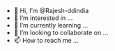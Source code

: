 - 👋 Hi, I’m @Rajesh-ddindia
- 👀 I’m interested in ...
- 🌱 I’m currently learning ...
- 💞️ I’m looking to collaborate on ...
- 📫 How to reach me ...

<!---
Rajesh-ddindia/Rajesh-ddindia is a ✨ special ✨ repository because its `README.md` (this file) appears on your GitHub profile.
You can click the Preview link to take a look at your changes.
--->
